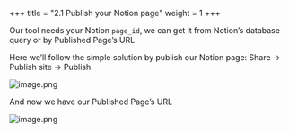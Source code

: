 +++
title = "2.1 Publish your Notion page"
weight = 1
+++


Our tool needs your Notion `page_id`, we can get it from Notion’s database query or by Published Page’s URL


Here we’ll follow the simple solution by publish our Notion page: Share → Publish site → Publish


![image.png](/images/002-ii-level-1-notion-to-md/002-2-setup-notion-page/8-828203-image.png)


And now we have our Published Page’s URL


![image.png](/images/002-ii-level-1-notion-to-md/002-2-setup-notion-page/8-468131-image.png)


